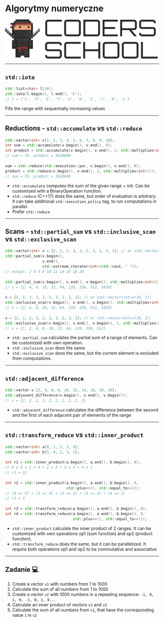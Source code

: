 <!-- .slide: data-background="#111111" -->

# Algorytmy numeryczne

<a href="https://coders.school">
    <img width="500" src="../img/coders_school_logo.png" alt="Coders School" class="plain">
</a>

___

## `std::iota`

```cpp
std::list<char> l(10);
std::iota(l.begin(), l.end(), 'C');
// l = {'C', 'D', 'E', 'F', 'G', 'H', 'I', 'J', 'K', 'L'}
```

Fills the range with sequentially increasing values

___

## Reductions - `std::accumulate` vs `std::reduce`

```cpp
std::vector<int> v{1, 2, 3, 4, 5, 6, 7, 8, 9, 10};
int sum = std::accumulate(v.begin(), v.end(), 0);
int product = std::accumulate(v.begin(), v.end(), 1, std::multiplies<int>());
// sum = 55, product = 3628800

sum = std::reduce(std::execution::par, v.begin(), v.end(), 0);
product = std::reduce(v.begin(), v.end(), 1, std::multiplies<int>());
// sum = 55, product = 3628800
```

* `std::accumulate` computes the sum of the given range + init. Can be customized with a BinaryOperation function.
* `std::reduce` (C++17) does the same, but order of evaluation is arbitrary. It can take additional `std::execution_policy` tag, to run computations in parallel.
* Prefer `std::reduce`

___

## Scans - `std::partial_sum` vs `std::inclusive_scan` vs `std::exclusive_scan`

```cpp
std::vector<int> v = {2, 2, 2, 2, 2, 2, 2, 2, 2, 2}; // or std::vector<int>v(10, 2);
std::partial_sum(v.begin(),
                 v.end(),
                 std::ostream_iterator<int>(std::cout, " "));
// output: 2 4 6 8 10 12 14 16 18 20

std::partial_sum(v.begin(), v.end(), v.begin(), std::multiplies<int>());
// v = {2, 4, 8, 16, 32, 64, 128, 256, 512, 1024}

v = {2, 2, 2, 2, 2, 2, 2, 2, 2, 2}; // or std::vector<int>v(10, 2);
std::inclusive_scan(v.begin(), v.end(), v.begin(), std::multiplies<int>());
// v = {2, 4, 8, 16, 32, 64, 128, 256, 512, 1024}

v = {2, 2, 2, 2, 2, 2, 2, 2, 2, 2}; // or std::vector<int>v(10, 2);
std::exclusive_scan(v.begin(), v.end(), v.begin(), 1, std::multiplies<int>());
// v = {1, 2, 4, 8, 16, 32, 64, 128, 256, 512}
```

* `std::partial_sum` calculates the partial sum of a range of elements. Can be customized with own operation.
* `std::inclusive_scan` does the same.
* `std::exclusive_scan` does the same, but the current element is excluded from computations.

___

## `std::adjacent_difference`

```cpp
std::vector v {2, 4, 6, 8, 10, 12, 14, 16, 18, 20};
std::adjacent_difference(v.begin(), v.end(), v.begin());
// v = {2, 2, 2, 2, 2, 2, 2, 2, 2, 2}
```

* `std::adjacent_difference` calculates the difference between the second and the first of each adjacent pair of elements of the range

___

## `std::transform_reduce` vs `std::inner_product`

```cpp
std::vector<int> a{0, 1, 2, 3, 4};
std::vector<int> b{5, 4, 2, 3, 1};

int r1 = std::inner_product(a.begin(), a.end(), b.begin(), 0);
// 0 x 5 + 1 x 4 + 2 x 2 + 3 x 3 + 4 x 1
// r1 = 21

int r2 = std::inner_product(a.begin(), a.end(), b.begin(), 0,
                            std::plus<>(), std::equal_to<>());
// (0 == 5) + (1 == 4) + (2 == 2) + (3 == 3) + (4 == 1)
// r2 = 2

int r3 = std::transform_reduce(a.begin(), a.end(), b.begin(), 0);
int r4 = std::transform_reduce(a.begin(), a.end(), b.begin(), 0,
                               std::plus<>(), std::equal_to<>());
```

* `std::inner_product` calculate the inner product of 2 ranges. It can be customized with own operations op1 (sum function) and op2 (product function).
* `std::transform_reduce` does the same, but it can be parallelized. It require both operations op1 and op2 to be commutative and associative.

___

## Zadanie 💻

1. Create a vector `v1` with numbers from 1 to 1000
1. Calculate the sum of all numbers from 1 to 1000
1. Create a vector `v2` with 1000 numbers in a repeating sequence: `-1, 0, 1, 0, -1, 0, 1, 0...`
1. Calculate an inner product of vectors `v1` and `v2`
1. Calculate the sum of all numbers from `v1`, that have the corresponding value `1` in `v2`
